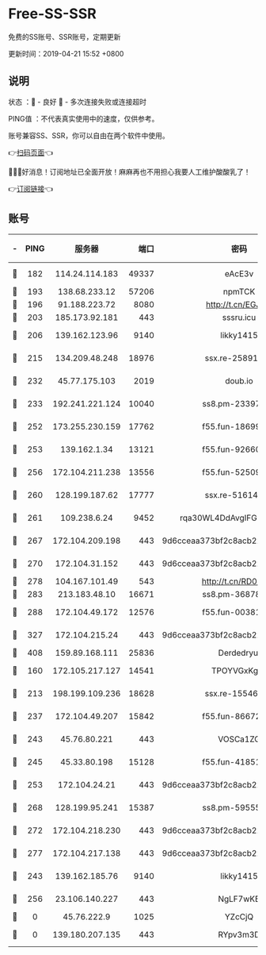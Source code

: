# Free-SS-SSR

免费的SS账号、SSR账号，定期更新

更新时间：2019-04-21 15:52 +0800

## 说明

状态     ：🙂 - 良好 🙁 - 多次连接失败或连接超时

PING值   ：不代表真实使用中的速度，仅供参考。

账号兼容SS、SSR，你可以自由在两个软件中使用。

👉[扫码页面](https://liesauer.github.io/Free-SS-SSR/)👈

🎉🎉🎉好消息！订阅地址已全面开放！麻麻再也不用担心我要人工维护酸酸乳了！

👉[订阅链接](https://www.liesauer.net/yogurt/subscribe?ACCESS_TOKEN=DAYxR3mMaZAsaqUb)👈

## 账号

|-|PING|服务器|端口|密码|加密方式|区域|
|:----:|:----:|:-----:|-----:|:----:|:----:|:----:|
|🙂|182|114.24.114.183|49337|eAcE3v|chacha20-ietf|TW|
|🙂|193|138.68.233.12|57206|npmTCK|rc4-md5|US|
|🙂|196|91.188.223.72|8080|http://t.cn/EGJIyrl|rc4-md5|RU|
|🙂|203|185.173.92.181|443|sssru.icu|rc4-md5|RU|
|🙂|206|139.162.123.96|9140|likky1415|aes-256-cfb|JP|
|🙂|215|134.209.48.248|18976|ssx.re-25891402|aes-256-cfb|US|
|🙂|232|45.77.175.103|2019|doub.io|aes-128-ctr|SG|
|🙂|233|192.241.221.124|10040|ss8.pm-23397099|aes-256-cfb|US|
|🙂|252|173.255.230.159|17762|f55.fun-18699425|aes-256-cfb|US|
|🙂|253|139.162.1.34|13121|f55.fun-92660214|aes-256-cfb|SG|
|🙂|256|172.104.211.238|13556|f55.fun-52509074|aes-256-cfb|US|
|🙂|260|128.199.187.62|17777|ssx.re-51614706|aes-256-cfb|SG|
|🙂|261|109.238.6.24|9452|rqa30WL4DdAvgIFG6Fs3znzTa|aes-256-cfb|FR|
|🙂|267|172.104.209.198|443|9d6cceaa373bf2c8acb22e60b6a58be6|aes-256-cfb|US|
|🙂|270|172.104.31.152|443|9d6cceaa373bf2c8acb22e60b6a58be6|aes-256-cfb|US|
|🙂|278|104.167.101.49|543|http://t.cn/RD0D7sx|rc4-md5|CA|
|🙂|283|213.183.48.10|16671|ss8.pm-36878004|rc4-md5|RU|
|🙂|288|172.104.49.172|12576|f55.fun-00381492|aes-256-cfb|SG|
|🙂|327|172.104.215.24|443|9d6cceaa373bf2c8acb22e60b6a58be6|aes-256-cfb|US|
|🙂|408|159.89.168.111|25836|Derdedryuj|chacha20|IN|
|🙂|160|172.105.217.127|14541|TPOYVGxKglpi|aes-256-cfb|JP|
|🙂|213|198.199.109.236|18628|ssx.re-15546219|aes-256-cfb|US|
|🙂|237|172.104.49.207|15842|f55.fun-86672367|aes-256-cfb|SG|
|🙂|243|45.76.80.221|443|VOSCa1ZG|aes-256-cfb|DE|
|🙂|245|45.33.80.198|15128|f55.fun-41851315|aes-256-cfb|US|
|🙂|253|172.104.24.21|443|9d6cceaa373bf2c8acb22e60b6a58be6|aes-256-cfb|US|
|🙂|268|128.199.95.241|15387|ss8.pm-59555042|aes-256-cfb|SG|
|🙂|272|172.104.218.230|443|9d6cceaa373bf2c8acb22e60b6a58be6|aes-256-cfb|US|
|🙂|277|172.104.217.138|443|9d6cceaa373bf2c8acb22e60b6a58be6|aes-256-cfb|US|
|🙁|243|139.162.185.76|9140|likky1415|aes-256-cfb|DE|
|🙁|256|23.106.140.227|443|NgLF7wKB|aes-256-cfb|US|
|🙁|0|45.76.222.9|1025|YZcCjQ|rc4-md5|JP|
|🙁|0|139.180.207.135|443|RYpv3m3D|aes-256-cfb|JP|
